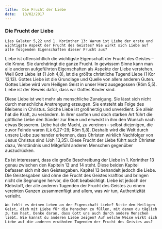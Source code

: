 ```yaml
---
title:  Die Frucht der Liebe
date:   13/02/2017
---
```


### Die Frucht der Liebe 

`Lies Galater 5,22 und 1. Korinther 13: Warum ist Liebe der erste und wichtigste Aspekt der Frucht des Geistes? Wie wirkt sich Liebe auf alle folgenden Eigenschaften dieser Frucht aus?` 

Liebe ist offensichtlich die wichtigste Eigenschaft der Frucht des Geistes – die Krone. Sie durchdringt die ganze Frucht. In gewissem Sinne kann man alle anderen aufgeführten Eigenschaften als Aspekte der Liebe verstehen. Weil Gott Liebe ist (1 Joh 4,8), ist die größte christliche Tugend Liebe (1 Kor 13,13). Gottes Liebe ist die Grundlage und Quelle von allem anderen Guten. Gottes Liebe wird vom Heiligen Geist in unser Herz ausgegossen (Röm 5,5). Liebe ist der Beweis dafür, dass wir Gottes Kinder sind. 

Diese Liebe ist weit mehr als menschliche Zuneigung. Sie lässt sich nicht durch menschliche Anstrengung erzeugen. Sie entsteht als Folge des Bleibens in Christus. Solche Liebe ist großherzig und unverdient. Sie allein hat die Kraft, zu verändern. In ihrer sanften und doch starken Art führt die göttliche Liebe den Sünder zur Reue und erweckt in ihm den Wunsch nach etwas Besserem. Liebe hat die Macht, zu vereinen – selbst diejenigen, die zuvor Feinde waren (Lk 6,27–28; Röm 5,8). Deshalb wird die Welt durch unsere Liebe zueinander erkennen, dass Christen wirklich Nachfolger von Jesus Christus sind (Joh 13,35). Diese Frucht der Liebe führt auch Christen dazu, Verständnis und Mitgefühl anderen Menschen gegenüber auszudrücken. 

Es ist interessant, dass die große Beschreibung der Liebe in 1. Korinther 13 genau zwischen den Kapiteln 12 und 14 steht. Diese beiden Kapitel befassen sich mit den Geistesgaben. Kapitel 13 behandelt jedoch die Liebe. Die Geistesgaben sind ohne die Frucht des Geistes kraftlos und bringen nicht die Segnungen hervor, die Gott beabsichtigt. Liebe ist jedoch der Klebstoff, der alle anderen Tugenden der Frucht des Geistes zu einem vereinten Ganzen zusammenfügt und allem, was wir tun, Authentizität verleiht. 

`Wo fehlt es deinem Leben an der Eigenschaft Liebe? Bitte den Heiligen Geist, dich mit Liebe für die Menschen zu füllen, mit denen du täglich zu tun hast. Denke daran, dass Gott uns auch durch andere Menschen liebt. Wie kannst du anderen Liebe zeigen? Auf welche Weise wirkt sich Liebe auf die anderen erwähnten Tugenden der Frucht des Geistes aus?` 
